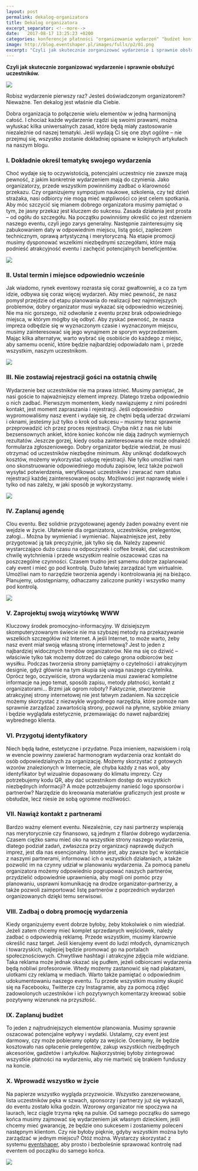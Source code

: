 ```yaml
---
layout: post
permalink: dekalog-organizatora
title: Dekalog organizatora
excerpt_separator: <!--more-->
date:   2017-08-17 13:25:23 +0200
categories: konferencje płatności "organizowanie wydarzeń" "budżet konferencji"
image: http://blog.eventshaper.pl/images/fulls/p2/01.png
excerpt: "Czyli jak skutecznie zorganizować wydarzenie i sprawnie obsłużyć uczestników."
---
```


**Czyli jak skutecznie zorganizować wydarzenie i sprawnie obsłużyć uczestników.**

<img src="/images/fulls/p2/01.png" class="fit image">

<!--more-->

Robisz wydarzenie pierwszy raz? Jesteś doświadczonym organizatorem? Nieważne. Ten dekalog jest właśnie dla Ciebie.

Dobra organizacja to połączenie wielu elementów w jedną harmonijną całość. I chociaż każde wydarzenie rządzi się swoimi prawami, można wyłuskać kilka uniwersalnych zasad, które będą miały zastosowanie niezależnie od naszej tematyki. Jeśli wydają Ci się one zbyt ogólne – nie przejmuj się, wszystko zostanie dokładniej opisane w kolejnych artykułach na naszym blogu.

### I. Dokładnie określ tematykę swojego wydarzenia

Choć wydaje się to oczywistością, potencjalni uczestnicy nie zawsze mają pewność, z jakim konkretnie wydarzeniem mają do czynienia. Jako organizatorzy, przede wszystkim powinniśmy zadbać o klarowność przekazu. Czy organizujemy sympozjum naukowe, szkolenia, czy też dzień strażaka, nasi odbiorcy nie mogą mieć wątpliwości co jest celem spotkania. Aby móc szczycić się mianem dobrego organizatora musimy pamiętać o tym, że jasny przekaz jest kluczem do sukcesu. Zasada działania jest prosta – od ogółu do szczegółu. Na początku powinniśmy określić co jest rdzeniem naszego eventu, czyli jego zarys generalny. Następnie zainteresujmy się zabukowaniem daty w odpowiednim miejscu, listą gości, zapleczem technicznym, oprawą artystyczną i merytoryczną. Na etapie promocji musimy dysponować wszelkimi niezbędnymi szczegółami, które mają podnieść atrakcyjność eventu i zachęcić potencjalnych beneficjentów.

<img src="/images/fulls/p2/02.png" class="fit image">

### II. Ustal termin i miejsce odpowiednio wcześnie

Jak wiadomo, rynek eventowy rozrasta się coraz gwałtowniej, a co za tym idzie, odbywa się coraz więcej wydarzeń. Aby mieć pewność, że nasz pomysł przejdzie od etapu planowania do realizacji bez najmniejszych problemów, dobry organizator musi wykazać się odpowiednio wcześniej. Nie ma nic gorszego, niż odwołanie z eventu przez brak odpowiedniego miejsca, w którym mógłby się odbyć. Aby zyskać pewność, że nasza impreza odbędzie się w wyznaczonym czasie i wyznaczonym miejscu, musimy zainteresować się jego wynajmem ze sporym wyprzedzeniem. Mając kilka alternatyw, warto wybrać się osobiście do każdego z miejsc, aby samemu ocenić, które będzie najbardziej odpowiadało nam i, przede wszystkim, naszym uczestnikom.

 <img src="/images/fulls/p2/03.png" class="fit image">

### III. Nie zostawiaj rejestracji gości na ostatnią chwilę

Wydarzenie bez uczestników nie ma prawa istnieć. Musimy pamiętać, że nasi goście to najważniejszy element imprezy. Dlatego trzeba odpowiednio o nich zadbać. Pierwszym momentem, kiedy nawiązujemy z nimi pośredni kontakt, jest moment zapraszania i rejestracji. Jeśli odpowiednio wypromowaliśmy nasz event i wydaje się, że chętni będą uderzać drzwiami i oknami, jesteśmy już tylko o krok od sukcesu – musimy teraz sprawnie przeprowadzić ich przez proces rejestracji. Chyba nikt z nas nie lubi bezsensownych ankiet, które koniec końców nie dają żadnych wymiernych rezultatów. Jeszcze gorzej, kiedy osoba zainteresowana nie może odnaleźć formularza zgłoszeniowego. Dobry organizator będzie wiedział, że musi otrzymać od uczestników niezbędne minimum. Aby uniknąć dodatkowych kosztów, możemy wykorzystać usługę rejestracji. Nie tylko umożliwi nam ono skonstruowanie odpowiedniego modułu zapisów, lecz także pozwoli wysyłać potwierdzenia, weryfikować uczestników i zwracać nam status rejestracji każdej zainteresowanej osoby. Możliwości jest naprawdę wiele i tylko od nas zależy, w jaki sposób je wykorzystamy.

 <img src="/images/fulls/p2/04.png" class="fit image">

### IV. Zaplanuj agendę

Clou eventu. Bez solidnie przygotowanej agendy żaden poważny event nie wejdzie w życie. Ułatwienie dla organizatora, uczestników, prelegentów, załogi… Można by wymieniać i wymieniać. Najważniejsze jest, żeby przygotować ją tak precyzyjnie, jak tylko się da. Należy zapewnić wystarczająco dużo czasu na odpoczynek i coffee breaki, dać uczestnikom chwilę wytchnienia i przede wszystkim realnie oszacować czas na poszczególne czynności. Czasem trudno jest samemu dobrze zaplanować cały event i mieć go pod kontrolą. Dużo łatwiej zarządzać tym wirtualnie. Umożliwi nam to narzędzie tworzenia agendy i kontrolowania jej na bieżąco. Planujemy, udostępniamy, odhaczamy zaliczone punkty i  wszystko mamy pod kontrolą.

 <img src="/images/fulls/p2/05.png" class="fit image">

### V. Zaprojektuj swoją wizytówkę WWW

Kluczowy środek promocyjno-informacyjny. W dzisiejszym skomputeryzowanym świecie nie ma szybszej metody na przekazywanie wszelkich szczegółów niż Internet. A jeśli Internet, to może warto, żeby nasz event miał swoją własną stronę internetową? Jest to jeden z najbardziej widocznych trendów organizatorów. Nie ma się co dziwić – właściwie tylko tak możemy dotrzeć do całego grona odbiorców bez wysiłku. Podczas tworzenia strony pamiętajmy o czytelności i atrakcyjnym designie, gdyż głównie na tym skupia się uwaga naszego czytelnika. Oprócz tego, oczywiście, strona wydarzenia musi zawierać kompletne informacje na jego temat, sposób zapisu, metody płatności, kontakt z organizatorami… Brzmi jak ogrom roboty? Faktycznie, stworzenie atrakcyjnej strony internetowej nie jest łatwym zadaniem. Na szczęście możemy skorzystać z niezwykle wygodnego narzędzia, które pomoże nam sprawnie zarządzać zawartością strony, pozwoli na płynne, szybkie zmiany i będzie wyglądała estetycznie, przemawiając do nawet najbardziej wybrednego klienta.

### VI. Przygotuj identyfikatory

Niech będą ładne, estetyczne i przydatne. Poza imieniem, nazwiskiem i rolą w evencie powinny zawierać harmonogram wydarzenia oraz kontakt do osób odpowiedzialnych za organizację. Możemy skorzystać z gotowych wzorów znalezionych w Internecie, ale chyba każdy z nas woli, aby identyfikator był wizualnie dopasowany do klimatu imprezy. Czy potrzebujemy kodu QR, aby dać uczestnikom dostęp do wszystkich niezbędnych informacji? A może potrzebujemy nanieść logo sponsorów i partnerów? Narzędzie do kreowania materiałów graficznych jest proste w obsłudze, lecz niesie ze sobą ogromne możliwości.

### VII. Nawiąż kontakt z partnerami

Bardzo ważny element eventu. Niezależnie, czy nasi partnerzy wspierają nas merytorycznie czy finansowo, są jednym z filarów dobrego wydarzenia. Czasem ciężko samu mieć oko na wszystkie strony naszego wydarzenia, dlatego podział zadań, zwłaszcza przy organizacji naprawdę dużych imprez, jest dla nas esencjonalny. Istotne jest, aby zawsze być w kontakcie z naszymi partnerami, informować ich o wszystkich działaniach, a także pozwolić im na czynny udział w planowaniu wydarzenia. Za pomocą panelu organizatora możemy odpowiednio pogrupować naszych partnerów, przydzielić odpowiednie uprawnienia, aby mogli oni pomóc przy planowaniu, usprawni komunikację na drodze organizator-partnerzy, a także pozwoli zaimportować listę partnerów z poprzednich wydarzeń organizowanych dzięki temu serwisowi.

### VIII. Zadbaj o dobrą promocję wydarzenia

Kiedy organizujemy event dobrze byłoby, żeby ktokolwiek o nim wiedział. Jeżeli zatem chcemy mieć komplet sprzedanych wejściówek, należy zadbać o odpowiednią reklamę. Przede wszystkim, musimy klarownie określić nasz target. Jeśli kierujemy event do ludzi młodych, dynamicznych i towarzyskich, najlepiej będzie promować go na portalach społecznościowych. Chwytliwe hashtagi i atrakcyjne zdjęcia mile widziane. Taka reklama może jednak okazać się pudłem, jeżeli odbiorcami wydarzenia będą nobliwi profesorowie. Wtedy możemy zastanowić się nad plakatami, ulotkami czy reklamą w mediach. Warto także pamiętać o odpowiednim udokumentowaniu naszego eventu. Tu przede wszystkim musimy skupić się na Facebooku, Twitterze czy Instagramie, aby za pomocą zdjęć zadowolonych uczestników i ich pozytywnych komentarzy kreować sobie pozytywny wizerunek na przyszłość.

### IX. Zaplanuj budżet

To jeden z najtrudniejszych elementów planowania. Musimy sprawnie oszacować potencjalne wpływy i  wydatki. Ustalamy, czy event jest darmowy, czy może pobieramy opłaty za wejście. Oceniamy, ile będzie kosztowało nas opłacenie prelegentów, zakup wszystkich niezbędnych akcesoriów, gadżetów i artykułów. Najkorzystniej byłoby zintegrować wszystkie płatności na wydarzeniu, aby nie martwić się brakiem funduszy na koncie.

### X. Wprowadź wszystko w życie

Na papierze wszystko wygląda przyzwoicie. Wszystko zarezerwowane, lista uczestników pęka w szwach, sponsorzy i partnerzy już się wykazali, do eventu zostało kilka godzin. Wzorowy organizator nie spoczywa na laurach, lecz ciągle trzyma rękę na pulsie. Od samego początku do samego końca musimy zajmować się wydarzeniem jak własnym dzieckiem, jeśli chcemy mieć gwarancję, że będzie ono sukcesem i zostaniemy poleceni następnym klientom. Czy nie byłoby pięknie, gdyby wszystkim można było zarządzać w jednym miejscu? Otóż można. Wystarczy skorzystać z systemu [eventshaper](https://eventshaper.pl?utm_source=eventshaper-blog&utm_medium=referral&utm_campaign=blog&utm_term=article2), aby prosto i bezboleśnie sprawować kontrolę nad eventem od początku do samego końca.

 <img src="/images/fulls/p2/06.png" class="fit image">
 